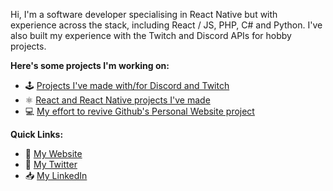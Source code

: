 Hi, I'm a software developer specialising in React Native but with experience across the stack, including React / JS, PHP, C# and Python. I've also built my experience with the Twitch and Discord APIs for hobby projects.

**Here's some projects I'm working on:**
* 🕹 [Projects I've made with/for Discord and Twitch](https://github.com/stars/dylmye/lists/my-twitch-discord-projects)
* ⚛️ [React and React Native projects I've made](https://github.com/stars/dylmye/lists/my-react-react-native-repos)
* 💻 [My effort to revive Github's Personal Website project](https://github.com/better-personal-website)

**Quick Links:**

* 🔗 [My Website](https://dylmye.me)
* 🦢 [My Twitter](https://twitter.com/dylan_mye)
* 📥 [My LinkedIn](https://www.linkedin.com/in/dylan--m/)
